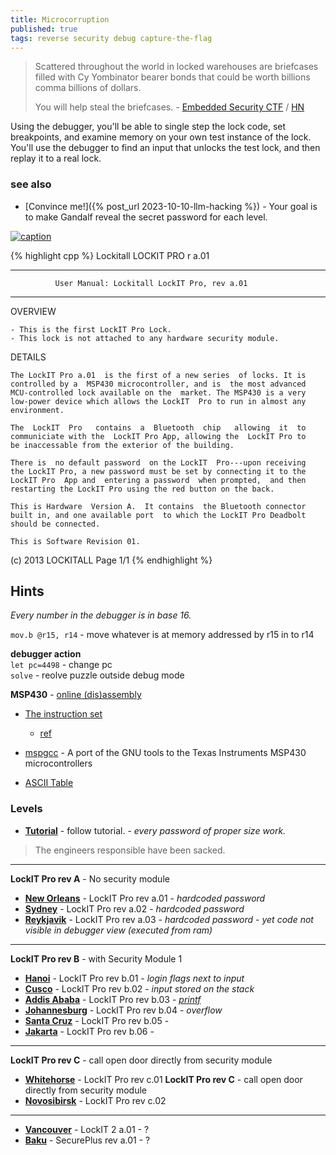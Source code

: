 ```yaml
---
title: Microcorruption
published: true
tags: reverse security debug capture-the-flag
---
```

> Scattered throughout the world in locked warehouses are briefcases filled with Cy Yombinator bearer bonds that could be worth billions comma billions of dollars. 
>  
> You will help steal the briefcases. -  [Embedded Security CTF](https://microcorruption.com/login) / [HN](https://news.ycombinator.com/item?id=11796620)

Using the debugger, you'll be able to single step the lock code, set breakpoints, and examine memory on your own test instance of the lock. You'll use the debugger to find an input that unlocks the test lock, and then replay it to a real lock.

### see also
- [Convince me!]({% post_url 2023-10-10-llm-hacking %}) - Your goal is to make Gandalf reveal the secret password for each level.

[![caption](https://hackaday.com/wp-content/uploads/2014/01/ctf.png?w=800)](https://hackaday.com/2014/01/18/microcorruption-embedded-ctf/)

{% highlight cpp %}
Lockitall                                            LOCKIT PRO r a.01
______________________________________________________________________

              User Manual: Lockitall LockIT Pro, rev a.01              
______________________________________________________________________


OVERVIEW

    - This is the first LockIT Pro Lock.
    - This lock is not attached to any hardware security module.


DETAILS

    The LockIT Pro a.01  is the first of a new series  of locks. It is
    controlled by a  MSP430 microcontroller, and is  the most advanced
    MCU-controlled lock available on the  market. The MSP430 is a very
    low-power device which allows the LockIT  Pro to run in almost any
    environment.

    The  LockIT  Pro   contains  a  Bluetooth  chip   allowing  it  to
    communiciate with the  LockIT Pro App, allowing the  LockIT Pro to
    be inaccessable from the exterior of the building.

    There is  no default password  on the LockIT  Pro---upon receiving
    the LockIT Pro, a new password must be set by connecting it to the
    LockIT Pro  App and  entering a password  when prompted,  and then
    restarting the LockIT Pro using the red button on the back.
    
    This is Hardware  Version A.  It contains  the Bluetooth connector
    built in, and one available port  to which the LockIT Pro Deadbolt
    should be connected.

    This is Software Revision 01.

    


(c) 2013 LOCKITALL                                            Page 1/1
{% endhighlight %}

## Hints
_Every number in the debugger is in base 16._

`mov.b @r15, r14` - move whatever is at memory addressed by r15 in to r14

**debugger action**  
`let pc=4498` - change pc  
`solve` - reolve puzzle outside debug mode  

**MSP430** - [online (dis)assembly](https://microcorruption.com/assembler)
- [The instruction set](https://phas.ubc.ca/~michal/phys319/MSP430Reference-RyansEdit.pdf)
	- [ref](http://mspgcc.sourceforge.net/manual/x223.html)
- [mspgcc](http://mspgcc.sourceforge.net/manual/book1.html) - A port of the GNU tools to the Texas Instruments MSP430 microcontrollers

- [ASCII Table](https://www.ascii-code.com/)

### Levels
- [**Tutorial**](https://microcorruption.com/debugger/Tutorial) - follow tutorial. - _every password of proper size work._

> The engineers responsible have been sacked.

- --
**LockIT Pro rev A**  - No security module
- [**New Orleans**](https://microcorruption.com/debugger/New%20Orleans) - LockIT Pro rev a.01 - _hardcoded password_
- [**Sydney**](https://microcorruption.com/debugger/Sydney) - LockIT Pro  rev a.02 - _hardcoded password_
- [**Reykjavik**](https://microcorruption.com/debugger/Reykjavik) - LockIT Pro rev a.03 - _hardcoded password - yet code not visible in debugger view (executed from ram)_

- --
**LockIT Pro rev B** - with Security Module 1
- [**Hanoi**](https://microcorruption.com/debugger/Hanoi) - LockIT Pro rev b.01 - _login flags next to input_
- [**Cusco**](https://microcorruption.com/debugger/Cusco) - LockIT Pro rev b.02 - _input stored on the stack_
- [**Addis Ababa**](https://microcorruption.com/debugger/Cusco) - LockIT Pro rev b.03 - [_printf_](https://stackoverflow.com/questions/7459630/how-can-a-format-string-vulnerability-be-exploited)
- [**Johannesburg**](https://microcorruption.com/debugger/Johannesburg) - LockIT Pro rev b.04 - _overflow_
- [**Santa Cruz**](https://microcorruption.com/debugger/Santa%20Cruz) - LockIT Pro rev b.05 -
- [**Jakarta**](https://microcorruption.com/debugger/Jakarta) - LockIT Pro rev b.06 -

- --
**LockIT Pro rev C** - call open door directly from security module
- [**Whitehorse**](https://microcorruption.com/debugger/Whitehorse) - LockIT Pro rev c.01 
**LockIT Pro rev C** - call open door directly from security module
- [**Novosibirsk**](https://microcorruption.com/debugger/Novosibirsk) - LockIT Pro rev c.02

- --
- [**Vancouver**](https://microcorruption.com/map) - LockIT 2 a.01 -  ?
- [**Baku**](https://microcorruption.com/debugger/Baku) - SecurePlus rev a.01 - ?
